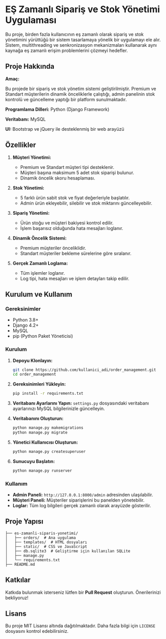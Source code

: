 # EŞ Zamanlı Sipariş ve Stok Yönetimi Uygulaması

Bu proje, birden fazla kullanıcının eş zamanlı olarak sipariş ve stok yönetimini yürüttüğü bir sistem tasarlamaya yönelik bir uygulamayı ele alır. Sistem, multithreading ve senkronizasyon mekanizmaları kullanarak aynı kaynağa eş zamanlı erişim problemlerini çözmeyi hedefler.

## Proje Hakkında

**Amaç:** 

Bu projede bir sipariş ve stok yönetim sistemi geliştirilmiştir. Premium ve Standart müşterilerin dinamik önceliklerle çalıştığı, admin panelinin stok kontrolü ve güncelleme yaptığı bir platform sunulmaktadır.

**Programlama Dilleri:** Python (Django Framework)

**Veritabanı:** MySQL

**UI:** Bootstrap ve jQuery ile desteklenmiş bir web arayüzü

## Özellikler

1. **Müşteri Yönetimi:**
   - Premium ve Standart müşteri tipi desteklenir.
   - Müşteri başına maksimum 5 adet stok siparişi bulunur.
   - Dinamik öncelik skoru hesaplaması.

2. **Stok Yönetimi:**
   - 5 farklı ürün sabit stok ve fiyat değerleriyle başlatılır.
   - Admin ürün ekleyebilir, silebilir ve stok miktarını güncelleyebilir.

3. **Sipariş Yönetimi:**
   - Ürün stoğu ve müşteri bakiyesi kontrol edilir.
   - İşlem başarısız olduğunda hata mesajları loglanır.

4. **Dinamik Öncelik Sistemi:**
   - Premium müşteriler önceliklidir.
   - Standart müşteriler bekleme sürelerine göre sıralanır.

5. **Gerçek Zamanlı Loglama:**
   - Tüm işlemler loglanır.
   - Log tipi, hata mesajları ve işlem detayları takip edilir.

## Kurulum ve Kullanım

### Gereksinimler
- Python 3.8+
- Django 4.2+
- MySQL
- pip (Python Paket Yöneticisi)

### Kurulum

1. **Depoyu Klonlayın:**
   ```bash
   git clone https://github.com/kullanici_adi/order_management.git
   cd order_management
   ```

2. **Gereksinimleri Yükleyin:**
   ```bash
   pip install -r requirements.txt
   ```

3. **Veritabanı Ayarlarını Yapın:**
   `settings.py` dosyasındaki veritabanı ayarlarınızı MySQL bilgilerinizle güncelleyin.

4. **Veritabanını Oluşturun:**
   ```bash
   python manage.py makemigrations
   python manage.py migrate
   ```

5. **Yönetici Kullanıcısı Oluşturun:**
   ```bash
   python manage.py createsuperuser
   ```

6. **Sunucuyu Başlatın:**
   ```bash
   python manage.py runserver
   ```

### Kullanım
- **Admin Paneli:** `http://127.0.0.1:8000/admin` adresinden ulaşılabilir.
- **Müşteri Paneli:** Müşteriler siparişlerini bu panelden yönetebilir.
- **Loglar:** Tüm log bilgileri gerçek zamanlı olarak arayüzde gösterilir.

## Proje Yapısı
```
├── es-zamanli-siparis-yonetimi/
│   ├── orders/  # Ana uygulama
│   ├── templates/  # HTML dosyaları
│   ├── static/  # CSS ve JavaScript
│   ├── db.sqlite3  # Geliştirme için kullanılan SQLite
│   ├── manage.py
│   └── requirements.txt
├── README.md
```

## Katkılar
Katkıda bulunmak isterseniz lütfen bir **Pull Request** oluşturun. Önerilerinizi bekliyoruz!

## Lisans
Bu proje MIT Lisansı altında dağıtılmaktadır. Daha fazla bilgi için `LICENSE` dosyasını kontrol edebilirsiniz.
